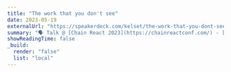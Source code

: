 ```yaml
---
title: "The work that you don't see"
date: 2023-05-19
externalUrl: "https://speakerdeck.com/kelset/the-work-that-you-dont-see"
summary: "🗣 Talk @ [Chain React 2023](https://chainreactconf.com/) - [slides](https://speakerdeck.com/kelset/the-work-that-you-dont-see)"
showReadingTime: false
_build:
  render: "false"
  list: "local"
---
```

